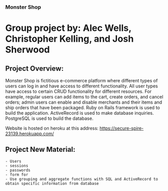 ### Monster Shop
# Group project by: Alec Wells, Christopher Kelling, and Josh Sherwood

## Project Overview:

   Monster Shop is fictitious e-commerce platform where different types of users can log in and have access to different functionality. All user types have access to certain CRUD functionality for different resources. For example, regular users can add items to the cart, create orders, and cancel orders; admin users can enable and disable merchants and their items and ship orders that have been packaged. Ruby on Rails framework is used to build the application. ActiveRecord is used to make database inquiries. PostgreSQL is used to build the database. 
   
   Website is hosted on heroku at this address: https://secure-spire-23139.herokuapp.com/

## Project New Material:

    - Users
    - sessions
    - passwords
    - form for
    - Use grouping and aggregate functions with SQL and ActiveRecord to obtain specific information from database
